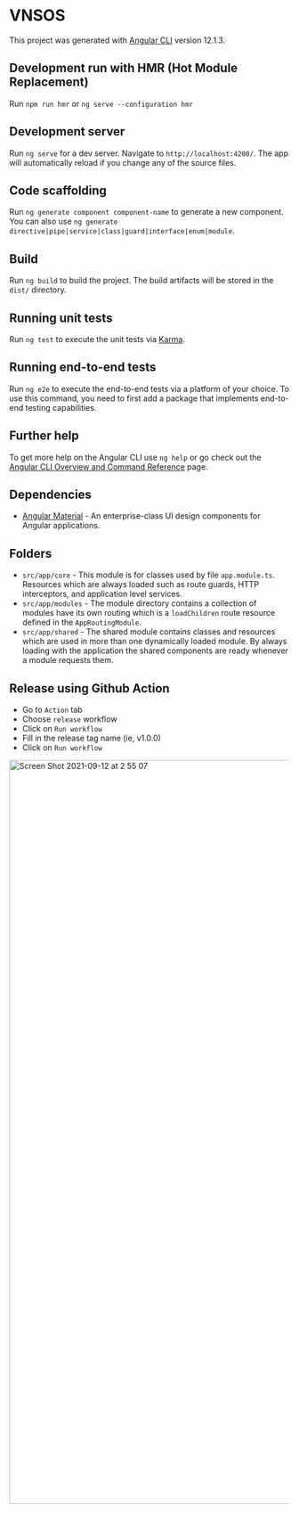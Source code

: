 # VNSOS

This project was generated with [Angular CLI](https://github.com/angular/angular-cli) version 12.1.3.

## Development run with HMR (Hot Module Replacement)

Run `npm run hmr` or `ng serve --configuration hmr`

## Development server

Run `ng serve` for a dev server. Navigate to `http://localhost:4200/`. The app will automatically reload if you change any of the source files.

## Code scaffolding

Run `ng generate component component-name` to generate a new component. You can also use `ng generate directive|pipe|service|class|guard|interface|enum|module`.

## Build

Run `ng build` to build the project. The build artifacts will be stored in the `dist/` directory.

## Running unit tests

Run `ng test` to execute the unit tests via [Karma](https://karma-runner.github.io).

## Running end-to-end tests

Run `ng e2e` to execute the end-to-end tests via a platform of your choice. To use this command, you need to first add a package that implements end-to-end testing capabilities.

## Further help

To get more help on the Angular CLI use `ng help` or go check out the [Angular CLI Overview and Command Reference](https://angular.io/cli) page.

## Dependencies

- [Angular Material](https://material.angular.io/) - An enterprise-class UI design components for Angular applications.

## Folders

- `src/app/core` - This module is for classes used by file `app.module.ts`. Resources which are always loaded such as route guards, HTTP interceptors, and application level services.
- `src/app/modules` - The module directory contains a collection of modules have its own routing which is a `loadChildren` route resource defined in the `AppRoutingModule`.
- `src/app/shared` - The shared module contains classes and resources which are used in more than one dynamically loaded module. By always loading with the application the shared components are ready whenever a module requests them.

## Release using Github Action
- Go to `Action` tab
- Choose `release` workflow
- Click on `Run workflow`
- Fill in the release tag name (ie, v1.0.0)
- Click on `Run workflow`

<img width="1336" alt="Screen Shot 2021-09-12 at 2 55 07" src="https://user-images.githubusercontent.com/7227377/132956913-4d065823-22d4-4729-93df-9ff9facf8e4c.png">

